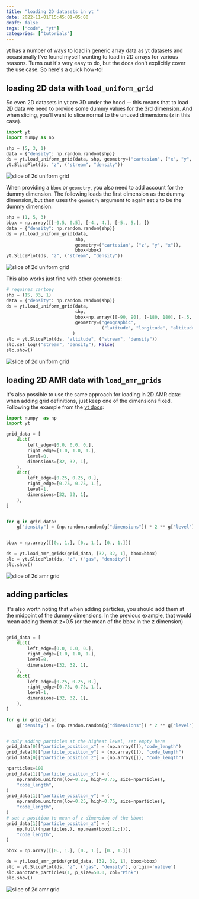 ```yaml
---
title: "loading 2D datasets in yt "
date: 2022-11-01T15:45:01-05:00
draft: false
tags: ["code", "yt"]
categories: ["tutorials"]
---
```


yt has a number of ways to load in generic array data as yt datasets and occasionally I've found myself wanting to load in 2D arrays for various reasons. Turns out it's very easy to do, but the docs don't explicitly cover the use case. So here's a quick how-to!

## loading 2D data with `load_uniform_grid`

So even 2D datasets in yt are 3D under the hood -- this means that to load 2D data we need to provide some dummy values for the 3rd dimension. And when slicing, you'll want to slice normal to the unused dimensions (z in this case).

```python
import yt
import numpy as np

shp = (5, 3, 1)
data = {"density": np.random.random(shp)}
ds = yt.load_uniform_grid(data, shp, geometry=("cartesian", ("x", "y", "z")))
yt.SlicePlot(ds, "z", ("stream", "density"))

```

![slice of 2d uniform grid](/images/ytstream2d/ug_0.png)

When providing a `bbox` or `geometry`, you also need to add account for the dummy dimension. The following loads the first dimension as the dummy dimension, but then uses the `geometry` argument to again set `z` to be the dummy dimension:

```python
shp = (1, 5, 3)
bbox = np.array([[-0.5, 0.5], [-4., 4.], [-5., 5.], ])
data = {"density": np.random.random(shp)}
ds = yt.load_uniform_grid(data,
                          shp,
                          geometry=("cartesian", ("z", "y", "x")),
                          bbox=bbox)
yt.SlicePlot(ds, "z", ("stream", "density"))
```

![slice of 2d uniform grid](/images/ytstream2d/ug_1.png)

This also works just fine with other geometries:

```python
# requires cartopy
shp = (15, 33, 1)
data = {"density": np.random.random(shp)}
ds = yt.load_uniform_grid(data,
                          shp,
                          bbox=np.array([[-90, 90], [-180, 180], [-.5, 0.5]]),
                          geometry=("geographic",
                                    ("latitude", "longitude", "altitude"))
                         )
slc = yt.SlicePlot(ds, "altitude", ("stream", "density"))
slc.set_log(("stream", "density"), False)
slc.show()
```
![slice of 2d uniform grid](/images/ytstream2d/ug_2.png)

## loading 2D AMR data with `load_amr_grids`

It's also possible to use the same approach for loading in 2D AMR data: when adding grid definitions, just keep one of the dimensions fixed. Following the example from the [yt docs](https://yt-project.org/doc/examining/generic_array_data.html#Generic-AMR-Data):

```python
import numpy  as np
import yt

grid_data = [
    dict(
        left_edge=[0.0, 0.0, 0.],
        right_edge=[1.0, 1.0, 1.],
        level=0,
        dimensions=[32, 32, 1],
    ),
    dict(
        left_edge=[0.25, 0.25, 0.],
        right_edge=[0.75, 0.75, 1.],
        level=1,
        dimensions=[32, 32, 1],
    ),
]


for g in grid_data:
    g["density"] = (np.random.random(g["dimensions"]) * 2 ** g["level"], "g/cm**3")


bbox = np.array([[0., 1.], [0., 1.], [0., 1.]])

ds = yt.load_amr_grids(grid_data, [32, 32, 1], bbox=bbox)
slc = yt.SlicePlot(ds, "z", ("gas", "density"))
slc.show()
```

![slice of 2d amr grid](/images/ytstream2d/amr_0.png)

## adding particles

It's also worth noting that when adding particles, you should add them at the midpoint of the dummy dimensions. In the previous example, that would mean adding them at z=0.5 (or the mean of the bbox in the z dimension)

```python

grid_data = [
    dict(
        left_edge=[0.0, 0.0, 0.],
        right_edge=[1.0, 1.0, 1.],
        level=0,
        dimensions=[32, 32, 1],
    ),
    dict(
        left_edge=[0.25, 0.25, 0.],
        right_edge=[0.75, 0.75, 1.],
        level=1,
        dimensions=[32, 32, 1],
    ),   
]

for g in grid_data:
    g["density"] = (np.random.random(g["dimensions"]) * 2 ** g["level"], "g/cm**3")


# only adding particles at the highest level, set empty here
grid_data[0]["particle_position_x"] = (np.array([]),"code_length")
grid_data[0]["particle_position_y"] = (np.array([]), "code_length")
grid_data[0]["particle_position_z"] = (np.array([]), "code_length")

nparticles=100
grid_data[1]["particle_position_x"] = (
    np.random.uniform(low=0.25, high=0.75, size=nparticles),
    "code_length",
)
grid_data[1]["particle_position_y"] = (
    np.random.uniform(low=0.25, high=0.75, size=nparticles),
    "code_length",
)
# set z position to mean of z dimension of the bbox!
grid_data[1]["particle_position_z"] = (
    np.full((nparticles,), np.mean(bbox[2,:])),
    "code_length",
)

bbox = np.array([[0., 1.], [0., 1.], [0., 1.]])

ds = yt.load_amr_grids(grid_data, [32, 32, 1], bbox=bbox)
slc = yt.SlicePlot(ds, "z", ("gas", "density"), origin='native')
slc.annotate_particles(1, p_size=50.0, col="Pink")
slc.show()
```
![slice of 2d amr grid](/images/ytstream2d/amr_1.png)
